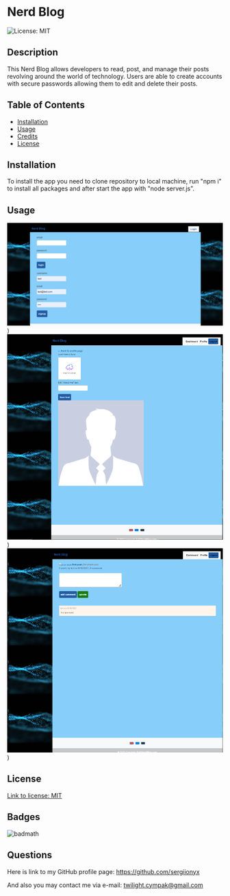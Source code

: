 # Nerd Blog
![License: MIT](https://img.shields.io/badge/License-MIT-yellow.svg)

## Description

This Nerd Blog allows developers to read, post, and manage their posts revolving around the 
world of technology. Users are able to create accounts with secure passwords allowing them to edit 
and delete their posts.

## Table of Contents

- [Installation](#installation)
- [Usage](#usage)
- [Credits](#credits)
- [License](#license)

## Installation

To install the app you need to clone repository to local machine, run "npm i" to install all packages and after start the app with "node server.js".

## Usage

![Screenshot of usage](./assets/img/Screenshot-1.png))
![Screenshot of usage](./assets/img/Screenshot-2.png))
![Screenshot of usage](./assets/img/Screenshot-3.png))


## License

[Link to license: MIT](https://opensource.org/licenses/MIT)
## Badges

![badmath](https://img.shields.io/github/languages/top/lernantino/badmath)




## Questions

Here is link to my GitHub profile page: https://github.com/sergiionyx

And also you may contact me via e-mail: twilight.cympak@gmail.com
